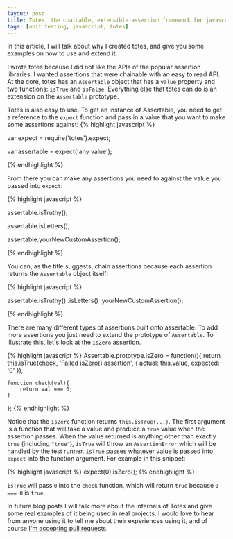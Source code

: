 ```yaml
---
layout: post
title: Totes, the chainable, extensible assertion framework for javascript
tags: [unit testing, javascript, totes]
---
```


In this article, I will talk about why I created totes, and give you some examples on how to use and extend it.

I wrote totes because I did not like the APIs of the popular assertion libraries. I wanted assertions that were chainable with an easy to read API. At the core, totes has an `Assertable` object that has a `value` property and two functions: `isTrue` and `isFalse`. Everything else that totes can do is an extension on the `Assertable` prototype.

Totes is also easy to use. To get an instance of Assertable, you need to get a reference to the `expect` function and pass in a value that you want to make some assertions against: 
{% highlight javascript %}

var expect = require('totes').expect;

var assertable = expect('any value');

{% endhighlight %}

From there you can make any assertions you need to against the value you passed into `expect`:

{% highlight javascript %}

assertable.isTruthy();

assertable.isLetters();

assertable.yourNewCustomAssertion();

{% endhighlight %}

You can, as the title suggests, chain assertions because each assertion returns the `Assertable` object itself:

{% highlight javascript %}

assertable.isTruthy()
	.isLetters()
	.yourNewCustomAssertion();

{% endhighlight %}

There are many different types of assertions built onto assertable. To add more assertions you just need to extend the prototype of `Assertable`. To illustrate this, let's look at the `isZero` assertion.

{% highlight javascript %}
Assertable.prototype.isZero = function(){
	return this.isTrue(check, 'Failed isZero() assertion', {
		actual: this.value,
		expected: '0'
	});
	
	function check(val){
		return val === 0;
	}
};
{% endhighlight %}

Notice that the `isZero` function returns `this.isTrue(...)`. The first argument is a function that will take a value and produce a `true` value when the assertion passes. When the value returned is anything other than exactly `true` (including `"true"`), `isTrue` will throw an `AssertionError` which will be handled by the test runner. `isTrue` passes whatever value is passed into `expect` into the function argument. For example in this snippet:

{% highlight javascript %}
expect(0).isZero();
{% endhighlight %}

`isTrue` will pass `0` into the `check` function, which will return `true` because `0 === 0` is `true`.

In future blog posts I will talk more about the internals of Totes and give some real examples of it being used in real projects. I would love to hear from anyone using it to tell me about their experiences using it, and of course [I'm accepting pull requests](github.com/z3roshot/totes).
